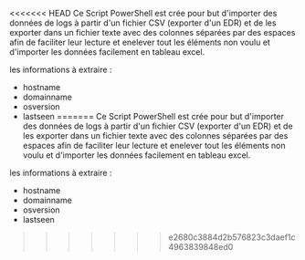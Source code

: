 <<<<<<< HEAD
Ce Script PowerShell est crée pour but d'importer des données de logs à partir d'un fichier CSV (exporter d'un EDR) et de les exporter dans un fichier texte avec des colonnes séparées par des espaces afin de faciliter leur lecture et enelever tout les éléments non voulu et d'importer les données facilement en tableau excel.

les informations à extraire :

- hostname
- domainname
- osversion
- lastseen
=======
Ce Script PowerShell est crée pour but d'importer des données de logs à partir d'un fichier CSV (exporter d'un EDR) 
et de les exporter dans un fichier texte avec des colonnes séparées par des espaces afin de faciliter leur lecture et enelever tout les éléments non voulu 
et d'importer les données facilement en tableau excel. 

les informations à extraire : 
- hostname 
- domainname 
- osversion 
- lastseen 

>>>>>>> e2680c3884d2b576823c3daef1c4963839848ed0
